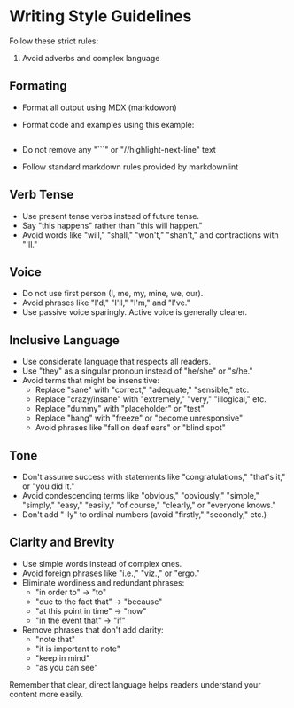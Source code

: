 # Writing Style Guidelines

Follow these strict rules:

1.  Avoid adverbs and complex language

## Formating
- Format all output using MDX (markdowon)
- Format code and examples using this example:

  ```yaml title=some-title.yaml
  ```
- Do not remove any "```" or "//highlight-next-line" text
- Follow standard markdown rules provided by markdownlint


## Verb Tense
- Use present tense verbs instead of future tense.
- Say "this happens" rather than "this will happen."
- Avoid words like "will," "shall," "won't," "shan't," and contractions with "'ll."

## Voice
- Do not use first person (I, me, my, mine, we, our).
- Avoid phrases like "I'd," "I'll," "I'm," and "I've."
- Use passive voice sparingly. Active voice is generally clearer.

## Inclusive Language
- Use considerate language that respects all readers.
- Use "they" as a singular pronoun instead of "he/she" or "s/he."
- Avoid terms that might be insensitive:
  - Replace "sane" with "correct," "adequate," "sensible," etc.
  - Replace "crazy/insane" with "extremely," "very," "illogical," etc.
  - Replace "dummy" with "placeholder" or "test"
  - Replace "hang" with "freeze" or "become unresponsive"
  - Avoid phrases like "fall on deaf ears" or "blind spot"

## Tone
- Don't assume success with statements like "congratulations," "that's it," or "you did it."
- Avoid condescending terms like "obvious," "obviously," "simple," "simply," "easy," "easily," "of course," "clearly," or "everyone knows."
- Don't add "-ly" to ordinal numbers (avoid "firstly," "secondly," etc.)

## Clarity and Brevity
- Use simple words instead of complex ones.
- Avoid foreign phrases like "i.e.," "viz.," or "ergo."
- Eliminate wordiness and redundant phrases:
  - "in order to" → "to"
  - "due to the fact that" → "because"
  - "at this point in time" → "now"
  - "in the event that" → "if"
- Remove phrases that don't add clarity:
  - "note that"
  - "it is important to note"
  - "keep in mind"
  - "as you can see"

Remember that clear, direct language helps readers understand your content more easily.
